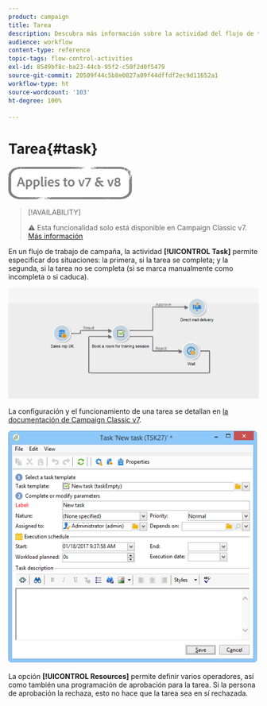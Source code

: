 ```yaml
---
product: campaign
title: Tarea
description: Descubra más información sobre la actividad del flujo de trabajo Tarea
audience: workflow
content-type: reference
topic-tags: flow-control-activities
exl-id: 8549bf8c-ba23-44cb-95f2-c50f2d0f5479
source-git-commit: 20509f44c5b8e0827a09f44dffdf2ec9d11652a1
workflow-type: ht
source-wordcount: '103'
ht-degree: 100%

---
```


# Tarea{#task}

![](../../assets/common.svg)

>[!AVAILABILITY]
>
>:warning: Esta funcionalidad solo está disponible en Campaign Classic v7. [Más información](../../mrm/using/creating-and-managing-tasks.md)

En un flujo de trabajo de campaña, la actividad **[!UICONTROL Task]** permite especificar dos situaciones: la primera, si la tarea se completa; y la segunda, si la tarea no se completa (si se marca manualmente como incompleta o si caduca).

![](assets/mrm_task_in_workflow.png)

La configuración y el funcionamiento de una tarea se detallan en [la documentación de Campaign Classic v7](../../mrm/using/creating-and-managing-tasks.md).

![](assets/wkf_task_activity.png)

La opción **[!UICONTROL Resources]** permite definir varios operadores, así como también una programación de aprobación para la tarea. Si la persona de aprobación la rechaza, esto no hace que la tarea sea en sí rechazada.

